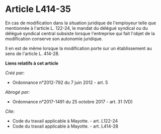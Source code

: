 # Article L414-35

En cas de modification dans la situation juridique de l'employeur telle que mentionnée à l'article L. 122-24, le mandat du
délégué syndical ou du délégué syndical central subsiste lorsque l'entreprise qui fait l'objet de la modification conserve
son autonomie juridique. 

Il en est de même lorsque la modification porte sur un établissement au sens de l'article L. 414-28.

**Liens relatifs à cet article**

_Créé par_:

  - Ordonnance n°2012-792 du 7 juin 2012 - art. 5

_Abrogé par_:

  - Ordonnance n°2017-1491 du 25 octobre 2017 - art. 31 (VD)

_Cite_:

  - Code du travail applicable à Mayotte. - art. L122-24
  - Code du travail applicable à Mayotte. - art. L414-28
